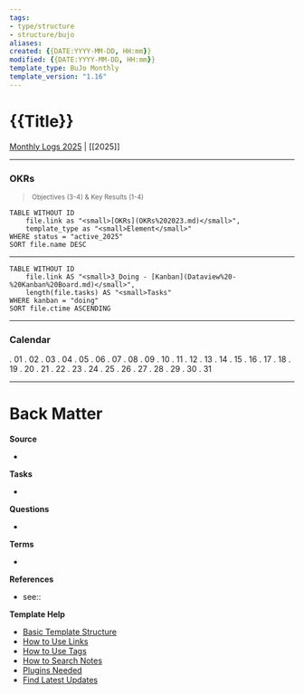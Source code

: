 ```yaml
---
tags: 
- type/structure
- structure/bujo
aliases: 
created: {{DATE:YYYY-MM-DD, HH:mm}}
modified: {{DATE:YYYY-MM-DD, HH:mm}}
template_type: BuJo Monthly
template_version: "1.16"
---
```

<!--  See "Template Help" below for using properties -->

# {{Title}}

<!-- Main STRUCTURE of my content -->
[Monthly Logs 2025](Monthly%20Logs%202025.md) | [[2025]]
___

### OKRs
><small>Objectives (3-4) & Key Results (1-4)</small>
<!-- DataView table, use example and modify -->

```dataview
TABLE WITHOUT ID
	file.link as "<small>[OKRs](OKRs%202023.md)</small>",
	template_type as "<small>Element</small>"
WHERE status = "active_2025"
SORT file.name DESC
```

___

```dataview
TABLE WITHOUT ID
	file.link AS "<small>3_Doing - [Kanban](Dataview%20-%20Kanban%20Board.md)</small>",
	length(file.tasks) AS "<small>Tasks"
WHERE kanban = "doing" 
SORT file.ctime ASCENDING
```

___

### Calendar
. 01
. 02 
. 03
. 04
. 05
. 06
. 07
. 08
. 09
. 10
. 11
. 12
. 13
. 14
. 15
. 16
. 17
. 18 
. 19
. 20
. 21
. 22
. 23
. 24
. 25
. 26 
. 27
. 28
. 29
. 30
. 31

***
# Back Matter
**Source**
<!-- Always keep a link to the source- --> 
- 

**Tasks**
<!-- What remains to be done with this note? --> 
- 

**Questions**
<!-- What remains for you to consider? --> 
- 

**Terms**
<!-- Links to definition pages. -->
- 

**References**
<!-- Links to pages not referenced in the content. see: [[related note]] because <reason> -->
- see::

**Template Help**
<!-- Links to external help pages on GitHub. -->
- [Basic Template Structure](https://github.com/groepl/Obsidian-Templates#basic-template-structure)
- [How to Use Links](https://github.com/groepl/Obsidian-Templates#how-to-use-links)
- [How to Use Tags](https://github.com/groepl/Obsidian-Templates#how-to-use-tags)
- [How to Search Notes](https://github.com/groepl/Obsidian-Templates#how-to-search-notes)
- [Plugins Needed](https://github.com/groepl/Obsidian-Templates#obsidian-plugins-needed)
- [Find Latest Updates](https://github.com/groepl/Obsidian-Templates)
